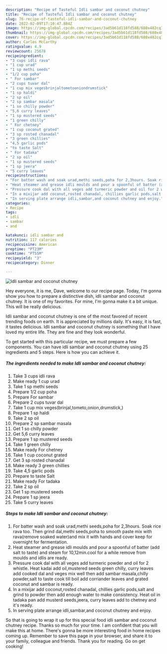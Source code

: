 ```yaml
---
description: "Recipe of Tasteful Idli sambar and coconut chutney"
title: "Recipe of Tasteful Idli sambar and coconut chutney"
slug: 76-recipe-of-tasteful-idli-sambar-and-coconut-chutney
date: 2022-02-09T17:10:47.884Z
image: https://img-global.cpcdn.com/recipes/3ad5b61d118fd588/680x482cq70/idli-sambar-and-coconut-chutney-recipe-main-photo.jpg
thumbnail: https://img-global.cpcdn.com/recipes/3ad5b61d118fd588/680x482cq70/idli-sambar-and-coconut-chutney-recipe-main-photo.jpg
cover: https://img-global.cpcdn.com/recipes/3ad5b61d118fd588/680x482cq70/idli-sambar-and-coconut-chutney-recipe-main-photo.jpg
author: Carlos McCarthy
ratingvalue: 4.9
reviewcount: 25678
recipeingredient:
- "3 cups idli rava"
- "1 cup urad"
- "1 sp methi seeds"
- "1/2 cup poha"
- " For sambar"
- "2 cups tuvar dal"
- "1 cup mix vegesbrinjaltometooniondrumstick"
- "1 sp haldi"
- "2 sp oil"
- "2 sp sambar masala"
- "1 so chilly powder"
- "5,6 curry leaves"
- "1 sp mustered seeds"
- "1 green chilly"
- " For chetney"
- "1 cup coconut grated"
- "3 sp rosted chanadal"
- "3 green chillies"
- "4,5 garlic pods"
- "to taste Salt"
- " For tadaka"
- "2 sp oil"
- "1 sp mustered seeds"
- "1 sp jeera"
- "5 curry leaves"
recipeinstructions:
- "For batter wash and soak urad,methi seeds,poha for 2,3hours. Soak rice rava too. Then grind dal,methi seeds,poha to smooth paste mix with rava(remove soaked water)and mix it with hands and cover keep for overnight for fermentation."
- "Heat steamer and grease idli moulds and pour a spoonful of batter (add salt to taste) and steam for 10,12min.cool for a while remove from moulds and idlis are ready."
- "Pressure cook dal with all veges add turmeric powder and oil for 2 whistle. Heat kadai add oil,mustered seeds green chilly, curry leaves add cooked dal and veges mix well then add sambar masala,chilly powder,salt to taste cook till boil add corriander leaves and grated coconut and sambar is ready."
- "In a mixijar add coconut,rosted chanadal, chillies garlic pods,salt and grind to powder then add enough water to make consistency. Heat oil in tadaka pan add musterd seeds,jeera, curry leaves add to chetney and it&#39;s ready."
- "In serving plate arrange idli,sambar,and coconut chutney and enjoy."
categories:
- Recipe
tags:
- idli
- sambar
- and

katakunci: idli sambar and 
nutrition: 117 calories
recipecuisine: American
preptime: "PT23M"
cooktime: "PT55M"
recipeyield: "3"
recipecategory: Dinner

---
```



![Idli sambar and coconut chutney](https://img-global.cpcdn.com/recipes/3ad5b61d118fd588/680x482cq70/idli-sambar-and-coconut-chutney-recipe-main-photo.jpg)

Hey everyone, it is me, Dave, welcome to our recipe page. Today, I'm gonna show you how to prepare a distinctive dish, idli sambar and coconut chutney. It is one of my favorites. For mine, I'm gonna make it a bit unique. This will be really delicious.

Idli sambar and coconut chutney is one of the most favored of recent trending foods on earth. It is appreciated by millions daily. It's easy, it is fast, it tastes delicious. Idli sambar and coconut chutney is something that I have loved my entire life. They are fine and they look wonderful.




To get started with this particular recipe, we must prepare a few components. You can have idli sambar and coconut chutney using 25 ingredients and 5 steps. Here is how you can achieve it.

<!--inarticleads1-->

##### The ingredients needed to make Idli sambar and coconut chutney:

1. Take 3 cups idli rava
1. Make ready 1 cup urad
1. Take 1 sp methi seeds
1. Prepare 1/2 cup poha
1. Prepare  For sambar
1. Prepare 2 cups tuvar dal
1. Take 1 cup mix veges(brinjal,tometo,onion,drumstick,)
1. Prepare 1 sp haldi
1. Take 2 sp oil
1. Prepare 2 sp sambar masala
1. Get 1 so chilly powder
1. Get 5,6 curry leaves
1. Prepare 1 sp mustered seeds
1. Take 1 green chilly
1. Make ready  For chetney
1. Take 1 cup coconut grated
1. Get 3 sp rosted chanadal
1. Make ready 3 green chillies
1. Take 4,5 garlic pods
1. Prepare to taste Salt
1. Make ready  For tadaka
1. Take 2 sp oil
1. Get 1 sp mustered seeds
1. Prepare 1 sp jeera
1. Take 5 curry leaves




<!--inarticleads2-->

##### Steps to make Idli sambar and coconut chutney:

1. For batter wash and soak urad,methi seeds,poha for 2,3hours. Soak rice rava too. Then grind dal,methi seeds,poha to smooth paste mix with rava(remove soaked water)and mix it with hands and cover keep for overnight for fermentation.
1. Heat steamer and grease idli moulds and pour a spoonful of batter (add salt to taste) and steam for 10,12min.cool for a while remove from moulds and idlis are ready.
1. Pressure cook dal with all veges add turmeric powder and oil for 2 whistle. Heat kadai add oil,mustered seeds green chilly, curry leaves add cooked dal and veges mix well then add sambar masala,chilly powder,salt to taste cook till boil add corriander leaves and grated coconut and sambar is ready.
1. In a mixijar add coconut,rosted chanadal, chillies garlic pods,salt and grind to powder then add enough water to make consistency. Heat oil in tadaka pan add musterd seeds,jeera, curry leaves add to chetney and it&#39;s ready.
1. In serving plate arrange idli,sambar,and coconut chutney and enjoy.




So that is going to wrap it up for this special food idli sambar and coconut chutney recipe. Thanks so much for your time. I am confident that you will make this at home. There's gonna be more interesting food in home recipes coming up. Remember to save this page in your browser, and share it to your family, colleague and friends. Thank you for reading. Go on get cooking!
